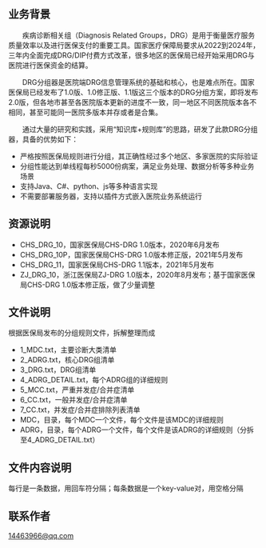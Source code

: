 ## 业务背景

&emsp;&emsp;疾病诊断相关组（Diagnosis Related Groups，DRG）是用于衡量医疗服务质量效率以及进行医保支付的重要工具。国家医疗保障局要求从2022到2024年，三年内全面完成DRG/DIP付费方式改革，很多地区的医保局已经开始采用DRG与医院进行医保资金的结算。

&emsp;&emsp;DRG分组器是医院端DRG信息管理系统的基础和核心，也是难点所在。国家医保局已经发布了1.0版、1.0修正版、1.1版这三个版本的DRG分组方案，即将发布2.0版，但各地市甚至各医院版本更新的进度不一致，同一地区不同医院版本各不相同，甚至可能同一医院多版本并存或者是合集。

&emsp;&emsp;通过大量的研究和实践，采用“知识库+规则库”的思路，研发了此款DRG分组器，具备的优势如下：
* 严格按照医保局规则进行分组，其正确性经过多个地区、多家医院的实际验证
* 分组性能达到单线程每秒5000份病案，满足业务处理、数据分析等多种业务场景
* 支持Java、C#、python、js等多种语言实现
* 不需要部署服务器，支持以插件方式嵌入医院业务系统运行

## 资源说明
* CHS_DRG_10，国家医保局CHS-DRG 1.0版本，2020年6月发布
* CHS_DRG_10P，国家医保局CHS-DRG 1.0版本修正版，2021年5月发布
* CHS_DRG_11，国家医保局CHS-DRG 1.1版本，2021年5月发布
* ZJ_DRG_10，浙江医保局ZJ-DRG 1.0版本，2020年8月发布；基于国家医保局CHS-DRG 1.0版本修正版，做了少量调整

## 文件说明
根据医保局发布的分组规则文件，拆解整理而成
* 1_MDC.txt，主要诊断大类清单
* 2_ADRG.txt，核心DRG组清单
* 3_DRG.txt，DRG组清单
* 4_ADRG_DETAIL.txt，每个ADRG组的详细规则
* 5_MCC.txt，严重并发症/合并症清单
* 6_CC.txt，一般并发症/合并症清单
* 7_CC.txt，并发症/合并症排除列表清单
* MDC，目录，每个MDC一个文件，每个文件是该MDC的详细规则
* ADRG，目录，每个ADRG一个文件，每个文件是该ADRG的详细规则（分拆至4_ADRG_DETAIL.txt）

## 文件内容说明
每行是一条数据，用回车符分隔；每条数据是一个key-value对，用空格分隔

## 联系作者
14463966@qq.com